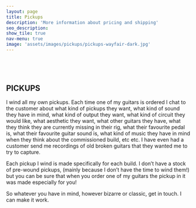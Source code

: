 ```yaml
---
layout: page
title: Pickups
description: 'More information about pricing and shipping'
seo_description:
show_tile: true
nav-menu: true
image: 'assets/images/pickups/pickups-wayfair-dark.jpg'
---
```


<!-- Main -->
<div id="main" class="alt">



<!-- Intro -->
<section id="contact">
	<div class="inner" style="margin-top: 6em">
		<section class="6u 12u$(small)">
			<h2 style="text-transform: uppercase;">Pickups</h2>
			<p>I wind all my own pickups. Each time one of my guitars is ordered I chat to the customer about what kind of pickups they want, what kind of sound they have in mind, what kind of output they want, what kind of circuit they would like, what aesthetic they want, what other guitars they have, what they think they are currently missing in their rig, what their favourite pedal is, what their favourite guitar sound is, what kind of music they have in mind when they think about the commissioned build, etc etc. I have even had a customer send me recordings of old broken guitars that they wanted me to try to capture. </p>
			<p>Each pickup I wind is made specifically for each build. I don’t have a stock of pre-wound pickups, (mainly because I don’t have the time to wind them!) but you can be sure that when you order one of my guitars the pickup in it was made especially for you!</p>
			<p>So whatever you have in mind, however bizarre or classic, get in touch. I can make it work.</p>
		</section>
		<div class="row 50%">
			<div class="12u$">
				<span class="image fit"><img src="../assets/images/pickups/pickups-wayfair-dark.jpg" alt=""></span>
			</div>
			<div class="12u$">
				<span class="image fit"><img src="../assets/images/pickups/pickups-dark.jpg" alt=""></span>
			</div>
		</div>
	</div>
</section>

</div>